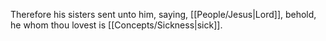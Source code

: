 Therefore his sisters sent unto him, saying, [[People/Jesus\|Lord]], behold, he whom thou lovest is [[Concepts/Sickness\|sick]].
